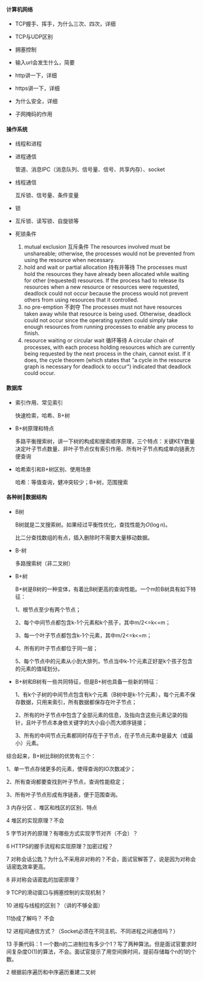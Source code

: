 #### 计算机网络 

- TCP握手、挥手，为什么三次、四次，详细 

- TCP与UDP区别

- 拥塞控制

- 输入url会发生什么，简要 

- http讲一下，详细 

- https讲一下，详细 

- 为什么安全，详细 

- 子网掩码的作用
  

####  操作系统

- 线程和进程 

- 进程通信 

    管道、消息IPC（消息队列、信号量、信号、共享内存）、socket 

- 线程通信 

    互斥锁、信号量、条件变量 

- 锁 

- 互斥锁、读写锁、自旋锁等 

- 死锁条件

  1. mutual exclusion 互斥条件
     The resources involved must be unshareable; otherwise, the processes would not be prevented from using the resource when necessary.
  2. hold and wait or partial allocation 持有并等待
     The processes must hold the resources they have already been allocated while waiting for other (requested) resources. If the process had to release its resources when a new resource or resources were requested, deadlock could not occur because the process would not prevent others from using resources that it controlled.
  3. no pre-emption 不剥夺
     The processes must not have resources taken away while that resource is being used. Otherwise, deadlock could not occur since the operating system could simply take enough resources from running processes to enable any process to finish.
  4. resource waiting or circular wait 循环等待
     A circular chain of processes, with each process holding resources which are currently being requested by the next process in the chain, cannot exist. If it does, the cycle theorem (which states that "a cycle in the resource graph is necessary for deadlock to occur") indicated that deadlock could occur.

  

####   数据库

- 索引作用、常见索引 

    快速检索，哈希、B+树 

- B+树原理和特点 

  多路平衡搜索树，讲一下树的构成和搜索顺序原理，三个特点：关键KEY数量决定叶子节点数量、非叶子节点仅有索引作用、所有叶子节点构成单向链表方便查询 

- 哈希索引和B+树区别、使用场景 

    哈希：等值查询，健冲突较少；B+树，范围搜索 




#### 各种树🌲数据结构

- B树

  B树就是二叉搜索树。如果经过平衡性优化，查找性能为$O(\log n)$。

  比二分查找数组的有点，插入删除时不需要大量移动数据。

- B-树

  多路搜索树（非二叉树）

- B+树

  B+树是B树的一种变体，有着比B树更高的查询性能。一个m阶B树具有如下特征：

  1、根节点至少有两个节点；

  2、每个中间节点都包含k-1个元素和k个孩子，其中m/2<=k<=m；

  3、每一个叶子节点都包含k-1个元素，其中m/2<=k<=m；

  4、所有的叶子节点都位于同一层；

  5、每个节点中的元素从小到大排列，节点当中k-1个元素正好是k个孩子包含的元素的值域划分。

- B+树和B树有一些共同特征，但是B+树也具备一些新的特征：

  1、有k个子树的中间节点包含有k个元素（B树中是k-1个元素），每个元素不保存数据，只用来索引，所有数据都保存在叶子节点；

  2、所有的叶子节点中包含了全部元素的信息，及指向含这些元素记录的指针，且叶子节点本身依关键字的大小自小而大顺序链接；

  3、所有的中间节点元素都同时存在于子节点，在子节点元素中是最大（或最小）元素。

综合起来，B+树比B树的优势有三个：

1、单一节点存储更多的元素，使得查询的IO次数减少；

2、所有查询都要查找到叶子节点，查询性能稳定；

3、所有叶子节点形成有序链表，便于范围查询。



  3 内存分区 、堆区和栈区的区别、特点 

  4 堆区的实现原理？不会 

  5 字节对齐的原理？有哪些方式实现字节对齐（不会）？ 

  6 HTTPS的握手流程和实现原理？加密过程？ 

  7 对称会话公匙？为什么不采用非对称的？不会，面试官解答了，说是因为对称会话密匙效率更高。 

  8 非对称会话密匙的加密原理？ 

  9 TCP的滑动窗口与拥塞控制的实现机制？ 

  10 进程与线程的区别？（讲的不够全面） 

  11协成了解吗？ 不会 

  12 进程间通信方式？（Socket必须在不同主机、不同进程之间通信吗？） 

  13 手撕代码：1 一个数n的二进制位有多少个1？写了两种算法。但是面试官要求时间复杂度O(1)的算法，不会。面试官提示了用空间换时间，提前存储每个n的1的个数。 

  2 根据前序遍历和中序遍历重建二叉树